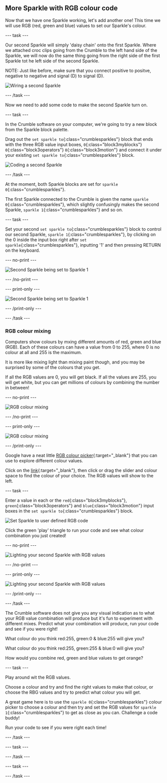 ## More Sparkle with RGB colour code

Now that we have one Sparkle working, let's add another one! This time we will use RGB (red, green and blue) values to set our Sparkle's colour.

--- task ---

Our second Sparkle will simply 'daisy chain' onto the first Sparkle. Where we attached croc clips going from the Crumble to the left hand side of the Sparkle, we will now do the same thing going from the right side of the first Sparkle tot he left side of the second Sparkle.

NOTE: Just like before, make sure that you connect positive to positve, negative to negative and signal (D) to signal (D).

![Wiring a second Sparkle](images/secondSparkleWire.jpg)

--- /task ---

Now we need to add some code to make the second Sparkle turn on.

--- task ---

In the Crumble software on your computer, we're going to try a new block from the Sparkle block palette.

Drag out the `set sparkle to`{:class="crumblesparkles"} block that ends with the three RGB value input boxes, `0`{:class="block3myblocks"} `0`{:class="block3operators"} `0`{:class="block3motion"} and connect it under your existing `set sparkle to`{:class="crumblesparkles"} block.

![Coding a second Sparkle](images/secondSparkleCodeBlocks.png)

--- /task ---

At the moment, both Sparkle blocks are set for `sparkle 0`{:class="crumblesparkles"}. 

The first Sparkle connected to the Crumble is given the name `sparkle 0`{:class="crumblesparkles"}, which slightly confusingly makes the second Sparkle, `sparkle 1`{:class="crumblesparkles"} and so on.

--- task ---

Set your second `set sparkle to`{:class="crumblesparkles"} block to control our second Sparkle, `sparkle 1`{:class="crumblesparkles"}, by clicking on the 0 inside the input box right after `set sparkle`{:class="crumblesparkles"}, inputting '1' and then pressing RETURN on the keyboard.

--- no-print ---

![Second Sparkle being set to Sparkle 1](images/secondSparkleSetTo1.gif)

--- /no-print ---

--- print-only ---

![Second Sparkle being set to Sparkle 1](images/secondSparkleSetTo1_noPrint.png)

--- /print-only ---

--- /task ---

### RGB colour mixing

Computers show colours by mxing different amounts of red, green and blue (RGB). Each  of these colours can have a value from 0 to 255, where 0 is no colour at all and 255 is the maximum. 

It is more like mixing light than mixing paint though, and you may be surprised by some of the colours that you get.

If all the RGB values are 0, you will get black. If all the values are 255, you will get white, but you can get millions of colours by combining the number in between!

--- no-print ---

![RGB colour mixing](images/RGBvalues.gif)

--- /no-print ---

--- print-only ---

![RGB colour mixing](images/RGBvalues_noPrint.png)

--- /print-only ---

Google have a neat little [RGB colour picker](https://www.google.com/search?q=color+picker){:target="_blank"} that you can use to explore different colour values.

Click on the [link](https://www.google.com/search?q=color+picker){:target="_blank"}, then click or drag the slider and colour space to find the colour of your choice. The RGB values will show to the left.

--- task ---

Enter a value in each or the `red`{:class="block3myblocks"}, `green`{:class="block3operators"} and `blue`{:class="block3motion"} input boxes in the `set sparkle to`{:class="crumblesparkles"} block.

![Set Sparkle to user defined RGB code](images/SparkleRGBcode.png)

Click the green 'play' triangle to run your code and see what colour combination you just created!

--- no-print ---

![Lighting your second Sparkle with RGB values](images/secondSparkleLights.gif)

--- /no-print ---

--- print-only ---

![Lighting your second Sparkle with RGB values](images/secondSparkleLights_noPrint.png)

--- /print-only ---

--- /task ---

The Crumble software does not give you any visual indication as to what your RGB value combination will produce but it's fun to experiment with different mixes. Predict what your combination will produce, run your code and see if you were right!

What colour do you think red:255, green:0 & blue:255 will give you?

What colour do you think red:255, green:255 & blue:0 will give you?

How would you combine red, green and blue values to get orange?

--- task ---

Play around wit the RGB values. 

Choose a colour and try and find the right values to make that colour, or choose the RBG values and try to predict what colour you will get.

A great game here is to use the `sparkle 0`{:class="crumblesparkles"} colour picker to choose a colour and then try and set the RGB values for `sparkle 1`{:class="crumblesparkles"} to get as close as you can. Challenge a code buddy!

Run your code to see if you were right each time!

--- /task ---

--- task ---



--- /task ---

--- task ---



--- /task ---